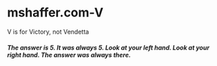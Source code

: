 # mshaffer.com-V
V is for Victory, not Vendetta
##### The answer is 5.  It was always 5.  Look at your left hand.  Look at your right hand.  The answer was always there.
